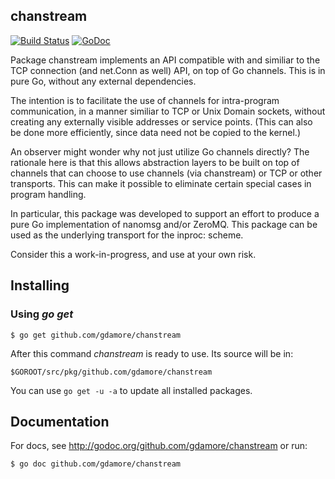 ## chanstream

[![Build Status](https://travis-ci.org/gdamore/chanstream.svg?branch=master)](https://travis-ci.org/gdamore/chanstream) [![GoDoc](https://godoc.org/github.com/gdamore/chanstream?status.png)](https://godoc.org/github.com/gdamore/chanstream)

Package chanstream implements an API compatible with and similiar to the TCP
connection (and net.Conn as well) API, on top of Go channels.  This is in
pure Go, without any external dependencies.

The intention is to facilitate the use of channels for intra-program
communication, in a manner similiar to TCP or Unix Domain sockets, without
creating any externally visible addresses or service points.  (This can also
be done more efficiently, since data need not be copied to the kernel.)

An observer might wonder why not just utilize Go channels directly?  The
rationale here is that this allows abstraction layers to be built on top
of channels that can choose to use channels (via chanstream) or TCP or
other transports.  This can make it possible to eliminate certain special
cases in program handling.

In particular, this package was developed to support an effort to produce
a pure Go implementation of nanomsg and/or ZeroMQ.  This package can be used
as the underlying transport for the inproc: scheme.

Consider this a work-in-progress, and use at your own risk.

## Installing

### Using *go get*

    $ go get github.com/gdamore/chanstream

After this command *chanstream* is ready to use. Its source will be in:

    $GOROOT/src/pkg/github.com/gdamore/chanstream

You can use `go get -u -a` to update all installed packages.

## Documentation

For docs, see http://godoc.org/github.com/gdamore/chanstream or run:

    $ go doc github.com/gdamore/chanstream
